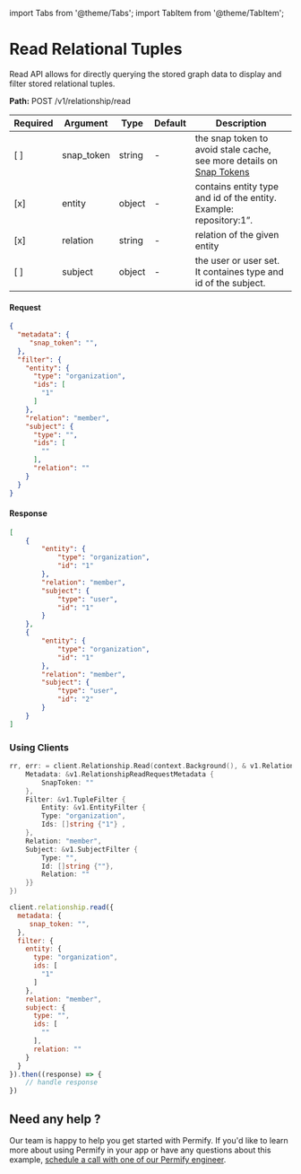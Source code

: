 import Tabs from '@theme/Tabs';
import TabItem from '@theme/TabItem';

# Read Relational Tuples

Read API allows for directly querying the stored graph data to display and filter stored relational tuples.

**Path:** POST /v1/relationship/read

| Required | Argument | Type | Default | Description |
|----------|----------|---------|---------|-------------------------------------------------------------------------------------------|
| [ ]   | snap_token | string | - | the snap token to avoid stale cache, see more details on [Snap Tokens](/docs/reference/snap-tokens) |
| [x]   | entity | object | - | contains entity type and id of the entity. Example: repository:1”.
| [x]   | relation | string | - | relation of the given entity |
| [ ]   | subject | object | - | the user or user set. It containes type and id of the subject.  ||

#### Request

```json
{
  "metadata": {
     "snap_token": "",
  },
  "filter": {
    "entity": {
      "type": "organization",
      "ids": [
        "1"
      ]
    },
    "relation": "member",
    "subject": {
      "type": "",
      "ids": [
        ""
      ],
      "relation": ""
    }
  }
}
```

#### Response

```json
[
    {
        "entity": {
            "type": "organization",
            "id": "1"
        },
        "relation": "member",
        "subject": {
            "type": "user",
            "id": "1"
        }
    },
    {
        "entity": {
            "type": "organization",
            "id": "1"
        },
        "relation": "member",
        "subject": {
            "type": "user",
            "id": "2"
        }
    }
]
```

### Using Clients

<Tabs>
<TabItem value="go" label="Go">

```go
rr, err: = client.Relationship.Read(context.Background(), & v1.RelationshipReadRequest {
    Metadata: &v1.RelationshipReadRequestMetadata {
        SnapToken: ""
    },
    Filter: &v1.TupleFilter {
        Entity: &v1.EntityFilter {
        Type: "organization",
        Ids: []string {"1"} ,
    },
    Relation: "member",
    Subject: &v1.SubjectFilter {
        Type: "",
        Id: []string {""},
        Relation: ""
    }}
})
```

</TabItem>

<TabItem value="node" label="Node">

```javascript
client.relationship.read({
  metadata: {
     snap_token: "",
  },
  filter: {
    entity: {
      type: "organization",
      ids: [
        "1"
      ]
    },
    relation: "member",
    subject: {
      type: "",
      ids: [
        ""
      ],
      relation: ""
    }
  }
}).then((response) => {
    // handle response
})
```

</TabItem>
</Tabs>

## Need any help ?

Our team is happy to help you get started with Permify. If you'd like to learn more about using Permify in your app or have any questions about this example, [schedule a call with one of our Permify engineer](https://meetings-eu1.hubspot.com/ege-aytin/call-with-an-expert).